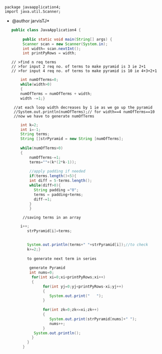 ```
package javaapplication4;
import java.util.Scanner;
```

 * @author jarvisTJ*
 
```java
   public class JavaApplication4 {    
   
        public static void main(String[] args) {
        Scanner scan = new Scanner(System.in);
        int width= scan.nextInt();
        int printPyRows = width;
```

        
       // >find n req terms
       // >for input 2 req no. of terms to make pyramid is 3 ie 2+1
       // >for input 4 req no. of terms to make pyramid is 10 ie 4+3+2+1
        
 ```java    
        int numOfTerms=0;
        while(width>0)
        {       
        numOfTerms = numOfTerms + width;
        width -=1;}
 
 ```
      
        //at each loop width decreases by 1 ie as we go up the pyramid
        //System.out.println(numOfTerms);// for width==4 numOfTerms==10
        //now we have to generate numOfTerms
        
 ```java
        int k=2;
        int i=-1;
        String terms;
        String []strPyramid = new String [numOfTerms];
        
        while(numOfTerms>0)
        {
            numOfTerms-=1;
            terms=""+(k*(2*k-1));
        
            //apply padding if needed
            if(terms.length()<5){
            int diff = 5-terms.length();
            while(diff>0){
              String padding ="0";
              terms = padding+terms;
              diff-=1;
            }
            }
 ```
            //saving terms in an array
   ```java
          i++;
             strPyramid[i]=terms;
          

             System.out.println(terms+" "+strPyramid[i]);//to check 
             k+=2;}
           
             to generate next term in series
        
              generate Pyramid
              int nums=0;
               for(int xi=0;xi<printPyRows;xi++) 
               {
                    for(int yj=0;yj<printPyRows-xi;yj++)
                    {
                       System.out.print("   "); 
                    }
              
                    for(int zk=0;zk<=xi;zk++) 
                    {
                       System.out.print(strPyramid[nums]+" ");
                       nums++;
                    }
                System.out.println();  
               }       
             }    
           }
   ```
